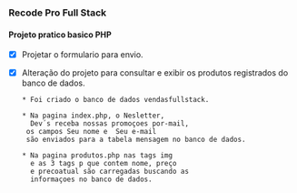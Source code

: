 ### Recode Pro Full Stack

#### Projeto pratico basico PHP 

- [x] Projetar o formulario para envio.
- [x] Alteração do projeto para consultar e exibir os produtos registrados do banco de dados.


      * Foi criado o banco de dados vendasfullstack.

      * Na pagina index.php, o Nesletter,
        Dev´s receba nossas promoçoes por-mail,
       os campos Seu nome e  Seu e-mail 
       são enviados para a tabela mensagem no banco de dados. 

      * Na pagina produtos.php nas tags img 
        e as 3 tags p que contem nome, preço
        e precoatual são carregadas buscando as
        informaçoes no banco de dados.





